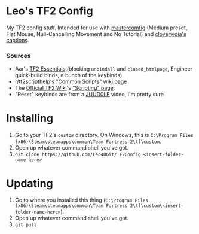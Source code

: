 # Leo's TF2 Config
My TF2 config stuff. Intended for use with [mastercomfig](https://mastercomfig.com) (Medium preset, Flat Mouse, Null-Cancelling Movement and No Tutorial) and [clovervidia's captions](http://steamcommunity.com/sharedfiles/filedetails/?id=167785751).

### Sources
* Aar's [TF2 Essentials](https://aarmastah.xyz/misc/tf2e/) (blocking `unbindall` and `closed_htmlpage`, Engineer quick-build binds, a bunch of the keybinds)
* [r/tf2scripthelp](https://old.reddit.com/r/tf2scripthelp)'s ["Common Scripts" wiki page](https://old.reddit.com/r/tf2scripthelp/wiki/commonscripts)
* The [Official TF2 Wiki](https://wiki.teamfortress.com/)'s ["Scripting" page](https://wiki.teamfortress.com/wiki/Scripting).
* "Reset" keybinds are from a [JUUD0LF](https://www.youtube.com/channel/UCCq2Ed9Uw4notIpCzVuXPog) video, I'm pretty sure

# Installing
1. Go to your TF2's `custom` directory. On Windows, this is `C:\Program Files (x86)\Steam\steamapps\common\Team Fortress 2\tf\custom`.
2. Open up whatever command shell you've got.
3. `git clone https://github.com/Leo40Git/TF2Config <insert-folder-name-here>`

# Updating
1. Go to where you installed this thing (`C:\Program Files (x86)\Steam\steamapps\common\Team Fortress 2\tf\custom\<insert-folder-name-here>`).
2. Open up whatever command shell you've got.
3. `git pull`
